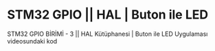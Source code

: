 # STM32 GPIO || HAL  | Buton ile LED 
 STM32 GPIO BİRİMİ - 3 || HAL Kütüphanesi | Buton ile LED Uygulaması videosundaki kod
